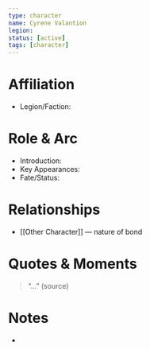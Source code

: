 ```yaml
---
type: character
name: Cyrene Valantion
legion: 
status: [active]
tags: [character]
---
```

# Affiliation
- Legion/Faction: 

# Role & Arc
- Introduction:  
- Key Appearances:  
- Fate/Status:  

# Relationships
- [[Other Character]] — nature of bond

# Quotes & Moments
> “...” (source)

# Notes
- 
